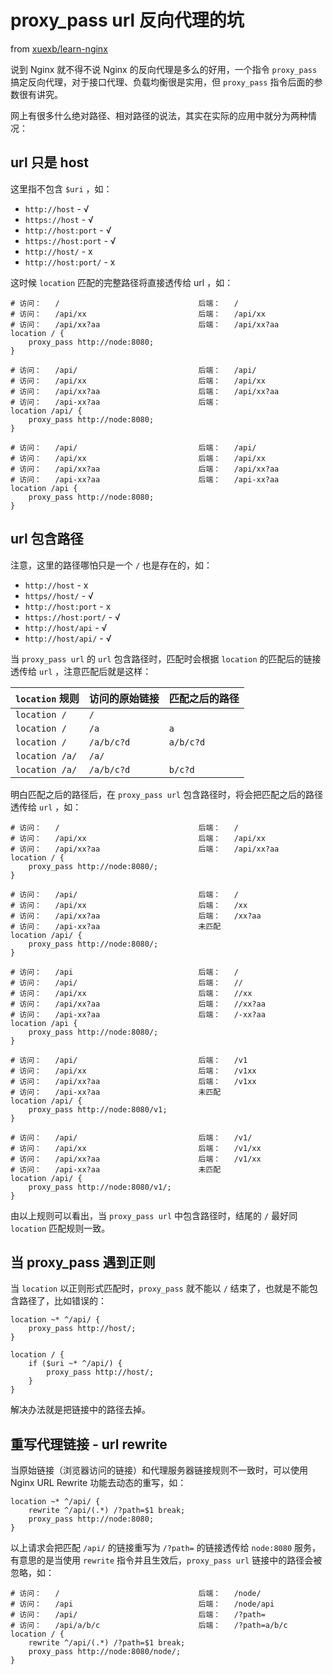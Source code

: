 # proxy_pass url 反向代理的坑

from [xuexb/learn-nginx](https://github.com/xuexb/learn-nginx/blob/master/docs/example/proxy_pass.md)

说到 Nginx 就不得不说 Nginx 的反向代理是多么的好用，一个指令 `proxy_pass` 搞定反向代理，对于接口代理、负载均衡很是实用，但 `proxy_pass` 指令后面的参数很有讲究。

网上有很多什么绝对路径、相对路径的说法，其实在实际的应用中就分为两种情况：

## url 只是 host

这里指不包含 `$uri` ，如：

- `http://host` - √
- `https://host` - √
- `http://host:port` - √
- `https://host:port` - √
- `http://host/` - x
- `http://host:port/` - x

这时候 `location` 匹配的完整路径将直接透传给 url ，如：

```nginx
# 访问：   /                               后端：   /
# 访问：   /api/xx                         后端：   /api/xx
# 访问：   /api/xx?aa                      后端：   /api/xx?aa
location / {
    proxy_pass http://node:8080;
}

# 访问：   /api/                           后端：   /api/
# 访问：   /api/xx                         后端：   /api/xx
# 访问：   /api/xx?aa                      后端：   /api/xx?aa
# 访问：   /api-xx?aa                      后端：
location /api/ {
    proxy_pass http://node:8080;
}

# 访问：   /api/                           后端：   /api/
# 访问：   /api/xx                         后端：   /api/xx
# 访问：   /api/xx?aa                      后端：   /api/xx?aa
# 访问：   /api-xx?aa                      后端：   /api-xx?aa
location /api {
    proxy_pass http://node:8080;
}
```

## url 包含路径

注意，这里的路径哪怕只是一个 `/` 也是存在的，如：

- `http://host` - x
- `https//host/` - √
- `http://host:port` - x
- `https://host:port/` - √
- `http://host/api` - √
- `http://host/api/` - √

当 `proxy_pass url` 的 `url` 包含路径时，匹配时会根据 `location` 的匹配后的链接透传给 `url` ，注意匹配后就是这样：

| `location` 规则 | 访问的原始链接 | 匹配之后的路径 |
| --- | --- | --- |
| `location /` | `/` | ` ` |
| `location /` | `/a` | `a` |
| `location /` | `/a/b/c?d` | `a/b/c?d` |
| `location /a/` | `/a/` | ` ` |
| `location /a/` | `/a/b/c?d` | `b/c?d` |

明白匹配之后的路径后，在 `proxy_pass url` 包含路径时，将会把匹配之后的路径透传给 `url` ，如：


```nginx
# 访问：   /                               后端：   /
# 访问：   /api/xx                         后端：   /api/xx
# 访问：   /api/xx?aa                      后端：   /api/xx?aa
location / {
    proxy_pass http://node:8080/;
}

# 访问：   /api/                           后端：   /
# 访问：   /api/xx                         后端：   /xx
# 访问：   /api/xx?aa                      后端：   /xx?aa
# 访问：   /api-xx?aa                      未匹配
location /api/ {
    proxy_pass http://node:8080/;
}

# 访问：   /api                            后端：   /
# 访问：   /api/                           后端：   //
# 访问：   /api/xx                         后端：   //xx
# 访问：   /api/xx?aa                      后端：   //xx?aa
# 访问：   /api-xx?aa                      后端：   /-xx?aa
location /api {
    proxy_pass http://node:8080/;
}

# 访问：   /api/                           后端：   /v1
# 访问：   /api/xx                         后端：   /v1xx
# 访问：   /api/xx?aa                      后端：   /v1xx
# 访问：   /api-xx?aa                      未匹配
location /api/ {
    proxy_pass http://node:8080/v1;
}

# 访问：   /api/                           后端：   /v1/
# 访问：   /api/xx                         后端：   /v1/xx
# 访问：   /api/xx?aa                      后端：   /v1/xx
# 访问：   /api-xx?aa                      未匹配
location /api/ {
    proxy_pass http://node:8080/v1/;
}
```

由以上规则可以看出，当 `proxy_pass url` 中包含路径时，结尾的 `/` 最好同 `location` 匹配规则一致。

## 当 proxy_pass 遇到正则

当 `location` 以正则形式匹配时，`proxy_pass` 就不能以 `/` 结束了，也就是不能包含路径了，比如错误的：

```nginx
location ~* ^/api/ {
    proxy_pass http://host/;
}

location / {
    if ($uri ~* ^/api/) {
        proxy_pass http://host/;
    }
}
```

解决办法就是把链接中的路径去掉。

## 重写代理链接 - url rewrite

当原始链接（浏览器访问的链接）和代理服务器链接规则不一致时，可以使用 Nginx URL Rewrite 功能去动态的重写，如：

```nginx
location ~* ^/api/ {
    rewrite ^/api/(.*) /?path=$1 break;
    proxy_pass http://node:8080;
}
```

以上请求会把匹配 `/api/` 的链接重写为 `/?path=` 的链接透传给 `node:8080` 服务，有意思的是当使用 `rewrite` 指令并且生效后，`proxy_pass url` 链接中的路径会被忽略，如：

```nginx
# 访问：   /                               后端：   /node/
# 访问：   /api                            后端：   /node/api
# 访问：   /api/                           后端：   /?path=
# 访问：   /api/a/b/c                      后端：   /?path=a/b/c
location / {
    rewrite ^/api/(.*) /?path=$1 break;
    proxy_pass http://node:8080/node/;
}
```